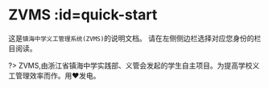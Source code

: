 # ZVMS :id=quick-start

这是`镇海中学义工管理系统(ZVMS)`的说明文档。
请在左侧侧边栏选择对应您身份的栏目阅读。

?> ZVMS,由浙江省镇海中学实践部、义管会发起的学生自主项目。为提高学校义工管理效率而作。用❤发电。

